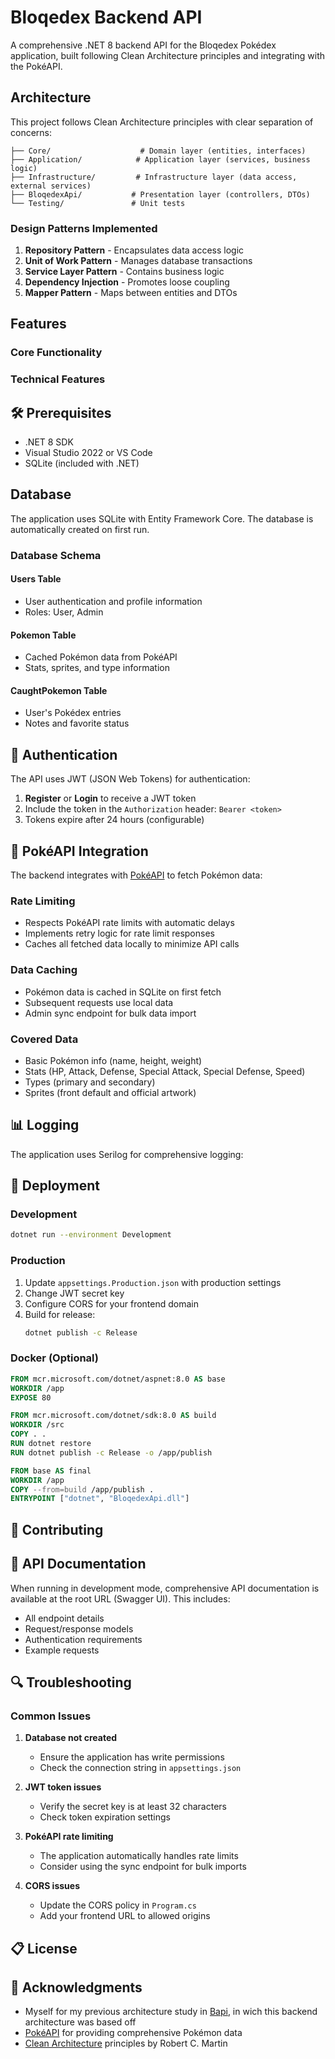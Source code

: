 # Bloqedex Backend API

A comprehensive .NET 8 backend API for the Bloqedex Pokédex application, built following Clean Architecture principles and integrating with the PokéAPI.

## Architecture

This project follows Clean Architecture principles with clear separation of concerns:

```
├── Core/                    # Domain layer (entities, interfaces)
├── Application/            # Application layer (services, business logic)
├── Infrastructure/         # Infrastructure layer (data access, external services)
├── BloqedexApi/           # Presentation layer (controllers, DTOs)
└── Testing/               # Unit tests
```

### Design Patterns Implemented

1. **Repository Pattern** - Encapsulates data access logic
2. **Unit of Work Pattern** - Manages database transactions
3. **Service Layer Pattern** - Contains business logic
4. **Dependency Injection** - Promotes loose coupling
5. **Mapper Pattern** - Maps between entities and DTOs

## Features

### Core Functionality

### Technical Features

## 🛠️ Prerequisites

- .NET 8 SDK
- Visual Studio 2022 or VS Code
- SQLite (included with .NET)

## Database

The application uses SQLite with Entity Framework Core. The database is automatically created on first run.

### Database Schema

#### Users Table
- User authentication and profile information
- Roles: User, Admin

#### Pokemon Table
- Cached Pokémon data from PokéAPI
- Stats, sprites, and type information

#### CaughtPokemon Table
- User's Pokédex entries
- Notes and favorite status

## 🔐 Authentication

The API uses JWT (JSON Web Tokens) for authentication:

1. **Register** or **Login** to receive a JWT token
2. Include the token in the `Authorization` header: `Bearer <token>`
3. Tokens expire after 24 hours (configurable)

## 🔄 PokéAPI Integration

The backend integrates with [PokéAPI](https://pokeapi.co/) to fetch Pokémon data:

### Rate Limiting
- Respects PokéAPI rate limits with automatic delays
- Implements retry logic for rate limit responses
- Caches all fetched data locally to minimize API calls

### Data Caching
- Pokémon data is cached in SQLite on first fetch
- Subsequent requests use local data
- Admin sync endpoint for bulk data import

### Covered Data
- Basic Pokémon info (name, height, weight)
- Stats (HP, Attack, Defense, Special Attack, Special Defense, Speed)
- Types (primary and secondary)
- Sprites (front default and official artwork)

## 📊 Logging

The application uses Serilog for comprehensive logging:

## 🚀 Deployment

### Development
```bash
dotnet run --environment Development
```

### Production
1. Update `appsettings.Production.json` with production settings
2. Change JWT secret key
3. Configure CORS for your frontend domain
4. Build for release:
   ```bash
   dotnet publish -c Release
   ```

### Docker (Optional)
```dockerfile
FROM mcr.microsoft.com/dotnet/aspnet:8.0 AS base
WORKDIR /app
EXPOSE 80

FROM mcr.microsoft.com/dotnet/sdk:8.0 AS build
WORKDIR /src
COPY . .
RUN dotnet restore
RUN dotnet publish -c Release -o /app/publish

FROM base AS final
WORKDIR /app
COPY --from=build /app/publish .
ENTRYPOINT ["dotnet", "BloqedexApi.dll"]
```

## 🤝 Contributing
## 📝 API Documentation

When running in development mode, comprehensive API documentation is available at the root URL (Swagger UI). This includes:

- All endpoint details
- Request/response models
- Authentication requirements
- Example requests

## 🔍 Troubleshooting

### Common Issues

1. **Database not created**
   - Ensure the application has write permissions
   - Check the connection string in `appsettings.json`

2. **JWT token issues**
   - Verify the secret key is at least 32 characters
   - Check token expiration settings

3. **PokéAPI rate limiting**
   - The application automatically handles rate limits
   - Consider using the sync endpoint for bulk imports

4. **CORS issues**
   - Update the CORS policy in `Program.cs`
   - Add your frontend URL to allowed origins

## 📋 License

## 🙏 Acknowledgments
- Myself for my previous architecture study in [Bapi](https://github.com/joao-paulo-santos/bapi), in wich this backend architecture was based off
- [PokéAPI](https://pokeapi.co/) for providing comprehensive Pokémon data
- [Clean Architecture](https://blog.cleancoder.com/uncle-bob/2012/08/13/the-clean-architecture.html) principles by Robert C. Martin
